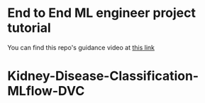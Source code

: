 # End to End ML engineer project tutorial
You can find this repo's guidance video at [this link](https://www.youtube.com/watch?v=86BKEv0X2xU&list=PLOZm40s9c4BO4a7vK4oOCfj0LJPZFP95O&index=5&ab_channel=KrishNaik)

# Kidney-Disease-Classification-MLflow-DVC


